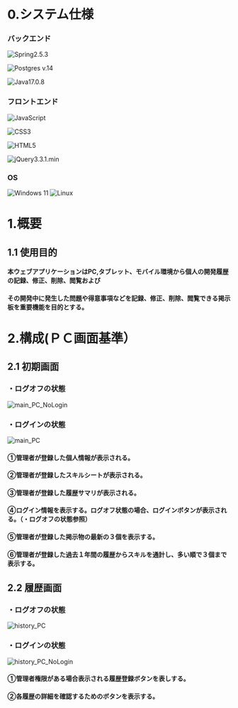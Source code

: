 # 0.システム仕様
### バックエンド
![Spring](https://img.shields.io/badge/spring-%236DB33F.svg?style=for-the-badge&logo=spring&logoColor=white)2.5.3

![Postgres](https://img.shields.io/badge/postgres-%23316192.svg?style=for-the-badge&logo=postgresql&logoColor=white) v.14

![Java](https://img.shields.io/badge/java-%23ED8B00.svg?style=for-the-badge&logo=openjdk&logoColor=white)17.0.8

### フロントエンド
![JavaScript](https://img.shields.io/badge/javascript-%23323330.svg?style=for-the-badge&logo=javascript&logoColor=%23F7DF1E)

![CSS3](https://img.shields.io/badge/css3-%231572B6.svg?style=for-the-badge&logo=css3&logoColor=white)

![HTML5](https://img.shields.io/badge/html5-%23E34F26.svg?style=for-the-badge&logo=html5&logoColor=white)

![jQuery](https://img.shields.io/badge/jquery-%230769AD.svg?style=for-the-badge&logo=jquery&logoColor=white)3.3.1.min


### OS
![Windows 11](https://img.shields.io/badge/Windows%2011-%230079d5.svg?style=for-the-badge&logo=Windows%2011&logoColor=white)
![Linux](https://img.shields.io/badge/Linux-FCC624?style=for-the-badge&logo=linux&logoColor=black)
# 1.概要

## 1.1 使用目的
#### 本ウェブアプリケーションはPC,タブレット、モバイル環境から個人の開発履歴の記録、修正、削除、閲覧および
#### その開発中に発生した問題や得意事項などを記録、修正、削除、閲覧できる掲示板を重要機能を目的とする。

# 2.構成(ＰＣ画面基準）
## 2.1 初期画面

### ・ログオフの状態
![main_PC_NoLogin](https://github.com/JeongIn1994/Portfolio/assets/77004633/9dd738ed-6c69-4b26-a173-bf739d617e57)

### ・ログインの状態
![main_PC](https://github.com/JeongIn1994/Portfolio/assets/77004633/a2793fb7-9d6d-4d4c-aa2d-f25032e6454f)
#### ①管理者が登録した個人情報が表示される。
#### ②管理者が登録したスキルシートが表示される。
#### ③管理者が登録した履歴サマリが表示される。
#### ④ログイン情報を表示する。ログオフ状態の場合、ログインボタンが表示される。（・ログオフの状態参照）
#### ⑤管理者が登録した掲示物の最新の３個を表示する。
#### ⑥管理者が登録した過去１年間の履歴からスキルを通計し、多い順で３個まで表示する。

## 2.2 履歴画面

### ・ログオフの状態
![history_PC](https://github.com/JeongIn1994/Portfolio/assets/77004633/027d5a31-fdbc-4e2b-ac8b-d9c4fb064f1b)

### ・ログインの状態
![history_PC_NoLogin](https://github.com/JeongIn1994/Portfolio/assets/77004633/3455ad39-c324-4ab5-b88b-771c77fa175b)

#### ①管理者権限がある場合表示される履歴登録ボタンを表しする。
#### ②各履歴の詳細を確認するためのボタンを表示する。


